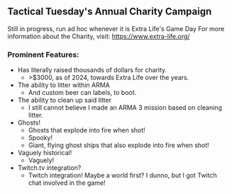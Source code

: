 ## Tactical Tuesday's Annual Charity Campaign

Still in progress, run ad hoc whenever it is Extra Life's Game Day
For more information about the Charity, visit: https://www.extra-life.org/

### Prominent Features:

* Has literally raised thousands of dollars for charity.
  - \>$3000, as of 2024, towards Extra Life over the years.
* The ability to litter within ARMA
  - And custom beer can labels, to boot.	
* The ability to clean up said litter
  * I still cannot believe I made an ARMA 3 mission based on cleaning litter.
* Ghosts!
  - Ghosts that explode into fire when shot!
  - Spooky!
  - Giant, flying ghost ships that also explode into fire when shot!
* Vaguely historical!
  - Vaguely!
* Twitch.tv integration?
  - Twitch integration! Maybe a world first? I dunno, but I got Twitch chat involved in the game!
